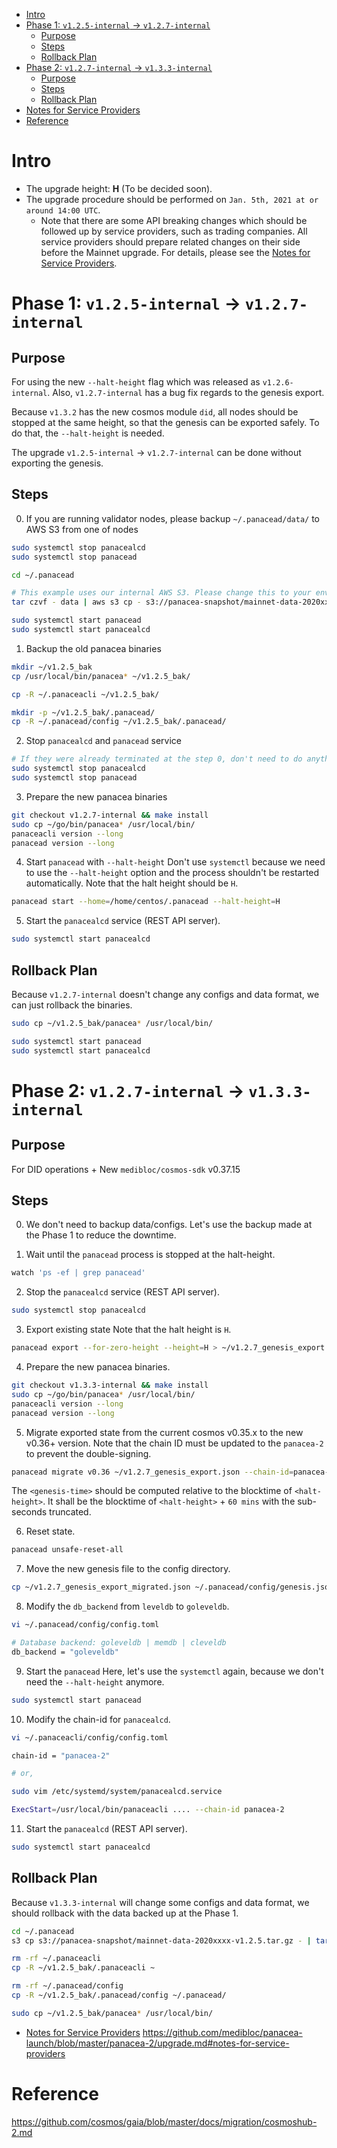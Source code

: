 - [Intro](#intro)
- [Phase 1: `v1.2.5-internal` -> `v1.2.7-internal`](#phase-1-v125-internal---v127-internal)
  * [Purpose](#purpose)
  * [Steps](#steps)
  * [Rollback Plan](#rollback-plan)
- [Phase 2: `v1.2.7-internal` -> `v1.3.3-internal`](#phase-2-v127-internal---v132-internal)
  * [Purpose](#purpose-1)
  * [Steps](#steps-1)
  * [Rollback Plan](#rollback-plan-1)
- [Notes for Service Providers](#notes-for-service-providers)
- [Reference](#reference)


# Intro

- The upgrade height: **H** (To be decided soon).
- The upgrade procedure should be performed on `Jan. 5th, 2021 at or around 14:00 UTC`.
    - Note that there are some API breaking changes which should be followed up by service providers, such as trading companies. All service providers should prepare related changes on their side before the Mainnet upgrade. For details, please see the [Notes for Service Providers](#notes-for-service-providers).

# Phase 1: `v1.2.5-internal` -> `v1.2.7-internal`

## Purpose

For using the new `--halt-height` flag which was released as `v1.2.6-internal`. Also, `v1.2.7-internal` has a bug fix regards to the genesis export.

Because `v1.3.2` has the new cosmos module `did`, all nodes should be stopped at the same height, so that the genesis can be exported safely. To do that, the `--halt-height` is needed.

The upgrade `v1.2.5-internal` -> `v1.2.7-internal` can be done without exporting the genesis.

## Steps

0. If you are running validator nodes, please backup `~/.panacead/data/` to AWS S3 from one of nodes
```bash
sudo systemctl stop panacealcd
sudo systemctl stop panacead

cd ~/.panacead

# This example uses our internal AWS S3. Please change this to your environment.
tar czvf - data | aws s3 cp - s3://panacea-snapshot/mainnet-data-2020xxxx-v1.2.5.tar.gz

sudo systemctl start panacead
sudo systemctl start panacealcd
```

1. Backup the old panacea binaries
```bash
mkdir ~/v1.2.5_bak
cp /usr/local/bin/panacea* ~/v1.2.5_bak/

cp -R ~/.panaceacli ~/v1.2.5_bak/

mkdir -p ~/v1.2.5_bak/.panacead/
cp -R ~/.panacead/config ~/v1.2.5_bak/.panacead/
```

2. Stop `panacealcd` and `panacead` service
```bash
# If they were already terminated at the step 0, don't need to do anything.
sudo systemctl stop panacealcd
sudo systemctl stop panacead
```

3. Prepare the new panacea binaries
```bash
git checkout v1.2.7-internal && make install
sudo cp ~/go/bin/panacea* /usr/local/bin/
panaceacli version --long
panacead version --long
```

4. Start `panacead` with `--halt-height`
Don't use `systemctl` because we need to use the `--halt-height` option and the process shouldn't be restarted automatically.
Note that the halt height should be `H`.
```bash
panacead start --home=/home/centos/.panacead --halt-height=H
```

5. Start the `panacealcd` service (REST API server).
```bash
sudo systemctl start panacealcd
```

## Rollback Plan

Because `v1.2.7-internal` doesn't change any configs and data format, we can just rollback the binaries.

```bash
sudo cp ~/v1.2.5_bak/panacea* /usr/local/bin/

sudo systemctl start panacead
sudo systemctl start panacealcd
```


# Phase 2: `v1.2.7-internal` -> `v1.3.3-internal`

## Purpose

For DID operations + New `medibloc/cosmos-sdk` v0.37.15

## Steps

0. We don't need to backup data/configs. Let's use the backup made at the Phase 1 to reduce the downtime.

1. Wait until the `panacead` process is stopped at the halt-height.
```bash
watch 'ps -ef | grep panacead'
```

2. Stop the `panacealcd` service (REST API server).
```bash
sudo systemctl stop panacealcd
```

3. Export existing state
Note that the halt height is `H`.
```bash
panacead export --for-zero-height --height=H > ~/v1.2.7_genesis_export.json
```

4. Prepare the new panacea binaries.
```bash
git checkout v1.3.3-internal && make install
sudo cp ~/go/bin/panacea* /usr/local/bin/
panaceacli version --long
panacead version --long
```

5. Migrate exported state from the current cosmos v0.35.x to the new v0.36+ version.
Note that the chain ID must be updated to the `panacea-2` to prevent the double-signing.
```bash
panacead migrate v0.36 ~/v1.2.7_genesis_export.json --chain-id=panacea-2 --genesis-time=<genesis-time> > ~/v1.2.7_genesis_export_migrated.json
```

The `<genesis-time>` should be computed relative to the blocktime of `<halt-height>`. It shall be the blocktime of `<halt-height>` + `60 mins` with the sub-seconds truncated.

6. Reset state.
```bash
panacead unsafe-reset-all
```

7. Move the new genesis file to the config directory.
```bash
cp ~/v1.2.7_genesis_export_migrated.json ~/.panacead/config/genesis.json
```

8. Modify the `db_backend` from `leveldb` to `goleveldb`.
```bash
vi ~/.panacead/config/config.toml

# Database backend: goleveldb | memdb | cleveldb
db_backend = "goleveldb"
```

9. Start the `panacead`
Here, let's use the `systemctl` again, because we don't need the `--halt-height` anymore.
```bash
sudo systemctl start panacead
```

10. Modify the chain-id for `panacealcd`.
```bash
vi ~/.panaceacli/config/config.toml

chain-id = "panacea-2"

# or,

sudo vim /etc/systemd/system/panacealcd.service

ExecStart=/usr/local/bin/panaceacli .... --chain-id panacea-2
```

11. Start the `panacealcd` (REST API server).

```bash
sudo systemctl start panacealcd
```

## Rollback Plan

Because `v1.3.3-internal` will change some configs and data format, we should rollback with the data backed up at the Phase 1.
```bash
cd ~/.panacead
s3 cp s3://panacea-snapshot/mainnet-data-2020xxxx-v1.2.5.tar.gz - | tar -xzv

rm -rf ~/.panaceacli
cp -R ~/v1.2.5_bak/.panaceacli ~

rm -rf ~/.panacead/config
cp -R ~/v1.2.5_bak/.panacead/config ~/.panacead/

sudo cp ~/v1.2.5_bak/panacea* /usr/local/bin/
```

- [Notes for Service Providers](#notes-for-service-providers)
https://github.com/medibloc/panacea-launch/blob/master/panacea-2/upgrade.md#notes-for-service-providers

# Reference
https://github.com/cosmos/gaia/blob/master/docs/migration/cosmoshub-2.md
